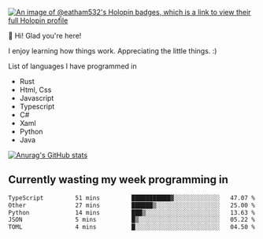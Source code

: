 [![An image of @eatham532's Holopin badges, which is a link to view their full Holopin profile](https://holopin.me/eatham532)](https://holopin.io/@eatham532)


👋 Hi! Glad you're here!

I enjoy learning how things work. Appreciating the little things. :)


List of languages I have programmed in
- Rust
- Html, Css
- Javascript
- Typescript
- C#
- Xaml
- Python
- Java

[![Anurag's GitHub stats](https://github-readme-stats.vercel.app/api?username=Eatham532&theme=dark)](https://github.com/anuraghazra/github-readme-stats)


## Currently wasting my week programming in
<!--START_SECTION:waka-->

```txt
TypeScript         51 mins         ███████████▓░░░░░░░░░░░░░   47.07 %
Other              27 mins         ██████▒░░░░░░░░░░░░░░░░░░   25.00 %
Python             14 mins         ███▒░░░░░░░░░░░░░░░░░░░░░   13.63 %
JSON               5 mins          █▒░░░░░░░░░░░░░░░░░░░░░░░   05.22 %
TOML               4 mins          █░░░░░░░░░░░░░░░░░░░░░░░░   04.50 %
```

<!--END_SECTION:waka-->
